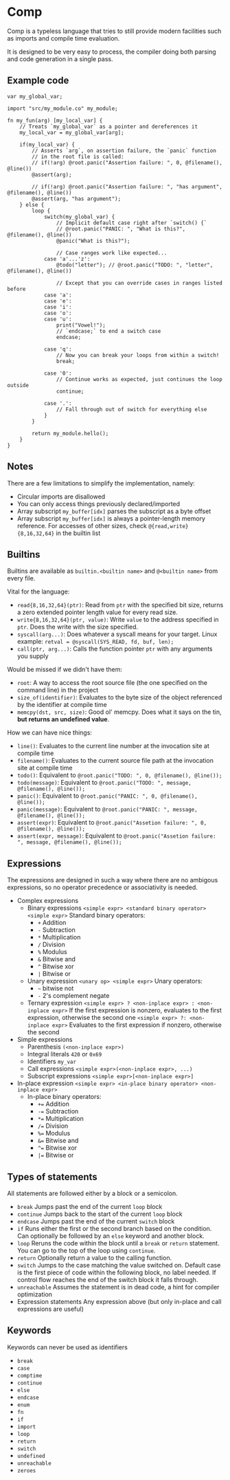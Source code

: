 # Comp

Comp is a typeless language that tries to still provide modern facilities such as imports and compile time evaluation.

It is designed to be very easy to process, the compiler doing both parsing and code generation in a single pass.

## Example code

```zig
var my_global_var;

import "src/my_module.co" my_module;

fn my_fun(arg) [my_local_var] {
    // Treats `my_global_var` as a pointer and dereferences it
    my_local_var = my_global_var[arg];

    if(my_local_var) {
        // Asserts `arg`, on assertion failure, the `panic` function
        // in the root file is called:
        // if(!arg) @root.panic("Assertion failure: ", 0, @filename(), @line())
        @assert(arg);

        // if(!arg) @root.panic("Assertion failure: ", "has argument", @filename(), @line())
        @assert(arg, "has argument");
    } else {
        loop {
            switch(my_global_var) {
                // Implicit default case right after `switch() {`
                // @root.panic("PANIC: ", "What is this?", @filename(), @line())
                @panic("What is this?");

                // Case ranges work like expected...
            case 'a'...'z':
                @todo("letter"); // @root.panic("TODO: ", "letter", @filename(), @line())

                // Except that you can override cases in ranges listed before
            case 'a':
            case 'e':
            case 'i':
            case 'o':
            case 'u':
                print("Vowel!");
                // `endcase;` to end a switch case
                endcase;

            case 'q':
                // Now you can break your loops from within a switch!
                break;

            case '0':
                // Continue works as expected, just continues the loop outside
                continue;

            case '.':
                // Fall through out of switch for everything else
            }
        }

        return my_module.hello();
    }
}
```

## Notes
There are a few limitations to simplify the implementation, namely:
* Circular imports are disallowed
* You can only access things previously declared/imported
* Array subscript `my_buffer[idx]` parses the subscript as a byte offset
* Array subscript `my_buffer[idx]` is always a pointer-length memory reference. For accesses of other sizes, check `@{read,write}{8,16,32,64}` in the builtin list

## Builtins
Builtins are available as `builtin.<builtin name>` and `@<builtin name>` from every file.

Vital for the language:
* `read{8,16,32,64}(ptr)`:
  Read from `ptr` with the specified bit size, returns a zero extended pointer length value for every read size.
* `write{8,16,32,64}(ptr, value)`:
  Write `value` to the address specified in `ptr`. Does the write with the size specified.
* `syscall(arg...)`:
  Does whatever a syscall means for your target.
  Linux example: `retval = @syscall(SYS_READ, fd, buf, len);`
* `call(ptr, arg...)`:
  Calls the function pointer `ptr` with any arguments you supply

Would be missed if we didn't have them:
* `root`:
  A way to access the root source file (the one specified on the command line) in the project
* `size_of(identifier)`:
  Evaluates to the byte size of the object referenced by the identifier at compile time
* `memcpy(dst, src, size)`:
  Good ol' memcpy. Does what it says on the tin, **but returns an undefined value**.

How we can have nice things:
* `line()`:
  Evaluates to the current line number at the invocation site at compile time
* `filename()`:
  Evaluates to the current source file path at the invocation site at compile time
* `todo()`:
  Equivalent to `@root.panic("TODO: ", 0, @filename(), @line());`
* `todo(message)`:
  Equivalent to `@root.panic("TODO: ", message, @filename(), @line());`
* `panic()`:
  Equivalent to `@root.panic("PANIC: ", 0, @filename(), @line());`
* `panic(message)`:
  Equivalent to `@root.panic("PANIC: ", message, @filename(), @line());`
* `assert(expr)`:
  Equivalent to `@root.panic("Assetion failure: ", 0, @filename(), @line());`
* `assert(expr, message)`:
  Equivalent to `@root.panic("Assetion failure: ", message, @filename(), @line());`

## Expressions
The expressions are designed in such a way where there are no ambigous expressions, so no operator precedence or associativity is needed.
* Complex expressions
  * Binary expressions
    `<simple expr> <standard binary operator> <simple expr>`
    Standard binary operators:
	  * `+` Addition
	  * `-` Subtraction
	  * `*` Multiplication
	  * `/` Division
	  * `%` Modulus
	  * `&` Bitwise and
	  * `^` Bitwise xor
	  * `|` Bitwise or
  * Unary expression
    `<unary op> <simple expr>`
    Unary operators:
      * `~` bitwise not
      * `-` 2's complement negate
   * Ternary expression
   	 `<simple expr> ? <non-inplace expr> : <non-inplace expr>`
   	 If the first expression is nonzero, evaluates to the first expression, otherwise the second one
   	 `<simple expr> ?: <non-inplace expr>`
   	 Evaluates to the first expression if nonzero, otherwise the second
* Simple expressions
  * Parenthesis
    `(<non-inplace expr>)`
  * Integral literals
    `420` or `0x69`
  * Identifiers
    `my_var`
  * Call expressions
    `<simple expr>(<non-inplace expr>, ...)`
  * Subscript expressions
    `<simple expr>[<non-inplace expr>]`
* In-place expression
  `<simple expr> <in-place binary operator> <non-inplace expr>`
  * In-place binary operators:
    * `+=` Addition
    * `-=` Subtraction
    * `*=` Multiplication
    * `/=` Division
    * `%=` Modulus
    * `&=` Bitwise and
    * `^=` Bitwise xor
    * `|=` Bitwise or

## Types of statements
All statements are followed either by a block or a semicolon.
* `break`
  Jumps past the end of the current `loop` block
* `continue`
  Jumps back to the start of the current `loop` block
* `endcase`
  Jumps past the end of the current `switch` block
* `if`
  Runs either the first or the second branch based on the condition.
  Can optionally be followed by an `else` keyword and another block.
* `loop`
  Reruns the code within the block until a `break` or `return` statement. You can go to the top of the loop using `continue`.
* `return`
  Optionally return a value to the calling function.
* `switch`
  Jumps to the case matching the value switched on.
  Default case is the first piece of code within the following block, no label needed.
  If control flow reaches the end of the switch block it falls through.
* `unreachable`
  Assumes the statement is in dead code, a hint for compiler optimization
* Expression statements
  Any expression above (but only in-place and call expressions are useful)

## Keywords
Keywords can never be used as identifiers
* `break`
* `case`
* `comptime`
* `continue`
* `else`
* `endcase`
* `enum`
* `fn`
* `if`
* `import`
* `loop`
* `return`
* `switch`
* `undefined`
* `unreachable`
* `zeroes`
